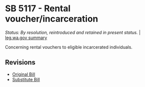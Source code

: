 # SB 5117 - Rental voucher/incarceration
*Status: By resolution, reintroduced and retained in present status.* | [leg.wa.gov summary](https://app.leg.wa.gov/billsummary?BillNumber=5117&Year=2021)

Concerning rental vouchers to eligible incarcerated individuals.

## Revisions
* [Original Bill](1/)
* [Substitute Bill](S/)